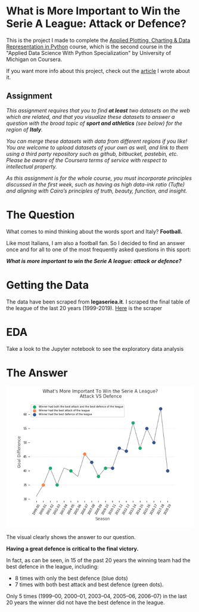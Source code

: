 # What is More Important to Win the Serie A League: Attack or Defence?

This is the project I made to complete the [Applied Plotting, Charting & Data Representation in Python](https://www.coursera.org/learn/python-plotting?specialization=data-science-python) course, which is the second course in the "Applied Data Science With Python Specialization" by University of Michigan on Coursera.

If you want more info about this project, check out the [article]() I wrote about it.

## Assignment
*This assignment requires that you to find **at least** two datasets on the web which are related, and that you visualize these datasets to answer a question with the broad topic of **sport and athletics** (see below) for the region of **Italy**.*

*You can merge these datasets with data from different regions if you like!*
*You are welcome to upload datasets of your own as well, and link to them using a third party repository such as github, bitbucket, pastebin, etc. Please be aware of the Coursera terms of service with respect to intellectual property.*

*As this assignment is for the whole course, you must incorporate principles discussed in the first week, such as having as high data-ink ratio (Tufte) and aligning with Cairo’s principles of truth, beauty, function, and insight.*

# The Question
What comes to mind thinking about the words sport and Italy? **Football.**

Like most Italians, I am also a football fan. So I decided to find an answer once and for all to one of the most frequently asked questions in this sport:

***What is more important to win the Serie A league: attack or defence?***

# Getting the Data
The data have been scraped from **legaseriea.it**. I scraped the final table of the league of the last 20 years (1999-2019). [Here]() is the scraper

# EDA
Take a look to the Jupyter notebook to see the exploratory data analysis

# The Answer
<img src="Final_chart.png">

The visual clearly shows the answer to our question. 

**Having a great defence is critical to the final victory.**

In fact, as can be seen, in 15 of the past 20 years the winning team had the best defence in the league, including:
* 8 times with only the best defence (blue dots)
* 7 times with both best attack and best defence (green dots). 

Only 5 times (1999–00, 2000–01, 2003–04, 2005–06, 2006–07) in the last 20 years the winner did not have the best defence in the league.
